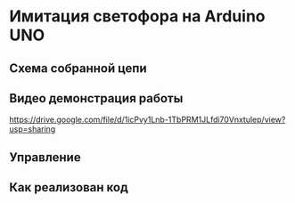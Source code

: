 # Имитация светофора на Arduino UNO

## Схема собранной цепи


## Видео демонстрация работы
https://drive.google.com/file/d/1icPvy1Lnb-1TbPRM1JLfdi70Vnxtulep/view?usp=sharing

## Управление


## Как реализован код

